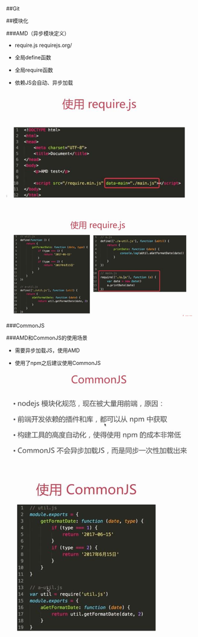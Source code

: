 ##Git






##模块化



###AMD（异步模块定义）

- require.js    requirejs.org/

- 全局define函数

- 全局require函数

- 依赖JS会自动、异步加载

![](/assets/360截图20171007002556501.jpg)

![](/assets/360截图20171007002532499.jpg)





###CommonJS    






###AMD和CommonJS的使用场景

- 需要异步加载JS，使用AMD

- 使用了npm之后建议使用CommonJS

![](/assets/360截图20171007005712103.jpg)

![](/assets/360截图20171007005727586.jpg)





















